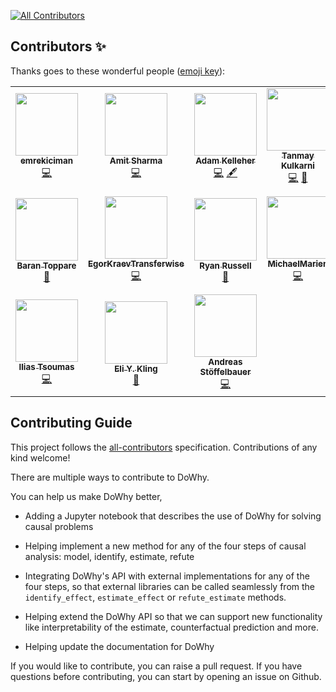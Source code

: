 
<!-- ALL-CONTRIBUTORS-BADGE:START - Do not remove or modify this section -->
[![All Contributors](https://img.shields.io/badge/all_contributors-17-orange.svg?style=flat-square)](#contributors-)
<!-- ALL-CONTRIBUTORS-BADGE:END -->

## Contributors ✨

Thanks goes to these wonderful people ([emoji key](https://allcontributors.org/docs/en/emoji-key)):

<!-- ALL-CONTRIBUTORS-LIST:START - Do not remove or modify this section -->
<!-- prettier-ignore-start -->
<!-- markdownlint-disable -->
<table>
  <tr>
    <td align="center"><a href="https://github.com/emrekiciman"><img src="https://avatars3.githubusercontent.com/u/5982160?v=4?s=100" width="100px;" alt=""/><br /><sub><b>emrekiciman</b></sub></a><br /><a href="https://github.com/py-why/dowhy/commits?author=emrekiciman" title="Code">💻</a></td>
    <td align="center"><a href="https://github.com/amit-sharma"><img src="https://avatars3.githubusercontent.com/u/1775381?v=4?s=100" width="100px;" alt=""/><br /><sub><b>Amit Sharma</b></sub></a><br /><a href="https://github.com/py-why/dowhy/commits?author=amit-sharma" title="Code">💻</a></td>
    <td align="center"><a href="http://adamkelleher.com"><img src="https://avatars0.githubusercontent.com/u/1762368?v=4?s=100" width="100px;" alt=""/><br /><sub><b>Adam Kelleher</b></sub></a><br /><a href="https://github.com/py-why/dowhy/commits?author=akelleh" title="Code">💻</a> <a href="#content-akelleh" title="Content">🖋</a></td>
    <td align="center"><a href="https://github.com/Tanmay-Kulkarni101"><img src="https://avatars3.githubusercontent.com/u/17275495?v=4?s=100" width="100px;" alt=""/><br /><sub><b>Tanmay Kulkarni</b></sub></a><br /><a href="https://github.com/py-why/dowhy/commits?author=Tanmay-Kulkarni101" title="Code">💻</a> <a href="https://github.com/py-why/dowhy/commits?author=Tanmay-Kulkarni101" title="Documentation">📖</a></td>
    <td align="center"><a href="https://github.com/vojavocni"><img src="https://avatars.githubusercontent.com/u/40206443?v=4?s=100" width="100px;" alt=""/><br /><sub><b>Aleksandar Jovanovic</b></sub></a><br /><a href="https://github.com/py-why/dowhy/commits?author=vojavocni" title="Code">💻</a></td>
    <td align="center"><a href="https://github.com/n8sty"><img src="https://avatars.githubusercontent.com/u/2964996?v=4?s=100" width="100px;" alt=""/><br /><sub><b>nate giraldi</b></sub></a><br /><a href="https://github.com/py-why/dowhy/commits?author=n8sty" title="Documentation">📖</a> <a href="https://github.com/py-why/dowhy/commits?author=n8sty" title="Code">💻</a></td>
    <td align="center"><a href="https://github.com/yaakx"><img src="https://avatars.githubusercontent.com/u/54352800?v=4?s=100" width="100px;" alt=""/><br /><sub><b>Julen Corral</b></sub></a><br /><a href="https://github.com/py-why/dowhy/commits?author=yaakx" title="Code">💻</a></td>
  </tr>
  <tr>
    <td align="center"><a href="http://toppare.github.io/"><img src="https://avatars.githubusercontent.com/u/6221127?v=4?s=100" width="100px;" alt=""/><br /><sub><b>Baran Toppare</b></sub></a><br /><a href="https://github.com/py-why/dowhy/commits?author=toppare" title="Documentation">📖</a></td>
    <td align="center"><a href="https://github.com/EgorKraevTransferwise"><img src="https://avatars.githubusercontent.com/u/62890791?v=4?s=100" width="100px;" alt=""/><br /><sub><b>EgorKraevTransferwise</b></sub></a><br /><a href="https://github.com/py-why/dowhy/commits?author=EgorKraevTransferwise" title="Code">💻</a></td>
    <td align="center"><a href="https://github.com/ryanrussell"><img src="https://avatars.githubusercontent.com/u/523300?v=4?s=100" width="100px;" alt=""/><br /><sub><b>Ryan Russell</b></sub></a><br /><a href="https://github.com/py-why/dowhy/commits?author=ryanrussell" title="Documentation">📖</a></td>
    <td align="center"><a href="https://github.com/MichaelMarien"><img src="https://avatars.githubusercontent.com/u/13829139?v=4?s=100" width="100px;" alt=""/><br /><sub><b>MichaelMarien</b></sub></a><br /><a href="https://github.com/py-why/dowhy/commits?author=MichaelMarien" title="Code">💻</a></td>
    <td align="center"><a href="http://people.mpi-inf.mpg.de/~kbudhath/"><img src="https://avatars.githubusercontent.com/u/111277?v=4?s=100" width="100px;" alt=""/><br /><sub><b>Kailashbuki</b></sub></a><br /><a href="https://github.com/py-why/dowhy/commits?author=kailashbuki" title="Code">💻</a> <a href="https://github.com/py-why/dowhy/commits?author=kailashbuki" title="Documentation">📖</a></td>
    <td align="center"><a href="https://github.com/petergtz"><img src="https://avatars.githubusercontent.com/u/3618401?v=4?s=100" width="100px;" alt=""/><br /><sub><b>Peter Götz</b></sub></a><br /><a href="https://github.com/py-why/dowhy/commits?author=petergtz" title="Code">💻</a> <a href="https://github.com/py-why/dowhy/commits?author=petergtz" title="Documentation">📖</a></td>
    <td align="center"><a href="https://github.com/bloebp"><img src="https://avatars.githubusercontent.com/u/51325689?v=4?s=100" width="100px;" alt=""/><br /><sub><b>Patrick Blöbaum</b></sub></a><br /><a href="https://github.com/py-why/dowhy/commits?author=bloebp" title="Code">💻</a> <a href="https://github.com/py-why/dowhy/commits?author=bloebp" title="Documentation">📖</a></td>
  </tr>
  <tr>
    <td align="center"><a href="https://github.com/itsoum"><img src="https://avatars.githubusercontent.com/u/9675299?v=4?s=100" width="100px;" alt=""/><br /><sub><b>Ilias Tsoumas</b></sub></a><br /><a href="https://github.com/py-why/dowhy/commits?author=itsoum" title="Code">💻</a></td>
    <td align="center"><a href="https://github.com/elikling"><img src="https://avatars.githubusercontent.com/u/8556526?v=4?s=100" width="100px;" alt=""/><br /><sub><b>Eli Y. Kling</b></sub></a><br /><a href="https://github.com/py-why/dowhy/commits?author=elikling" title="Documentation">📖</a></td>
    <td align="center"><a href="http://astoeffelbauer.github.io"><img src="https://avatars.githubusercontent.com/u/54737457?v=4?s=100" width="100px;" alt=""/><br /><sub><b>Andreas Stöffelbauer</b></sub></a><br /><a href="https://github.com/py-why/dowhy/commits?author=astoeffelbauer" title="Code">💻</a></td>
  </tr>
</table>

<!-- markdownlint-restore -->
<!-- prettier-ignore-end -->

<!-- ALL-CONTRIBUTORS-LIST:END -->

## Contributing Guide

This project follows the [all-contributors](https://github.com/all-contributors/all-contributors) specification. Contributions of any kind welcome!

There are multiple ways to contribute to DoWhy. 

You can help us make DoWhy better, 
* Adding a Jupyter notebook that describes the use of DoWhy for solving causal
problems

* Helping implement a new method for any of the four steps of causal analysis:
  model, identify, estimate, refute

* Integrating DoWhy's API with external implementations for any of the four steps, so that external libraries can be called seamlessly from the `identify_effect`, `estimate_effect` or `refute_estimate` methods.
 
* Helping extend the DoWhy API so that we can support new functionality like interpretability of the estimate, counterfactual prediction and more. 

* Helping update the documentation for DoWhy

If you would like to contribute, you can raise a pull request. If you have
questions before contributing, you can start by opening an issue on Github.
